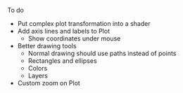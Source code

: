 To do

* Put complex plot transformation into a shader
* Add axis lines and labels to Plot
    * Show coordinates under mouse
* Better drawing tools
    * Normal drawing should use paths instead of points
    * Rectangles and ellipses
    * Colors
    * Layers
* Custom zoom on Plot